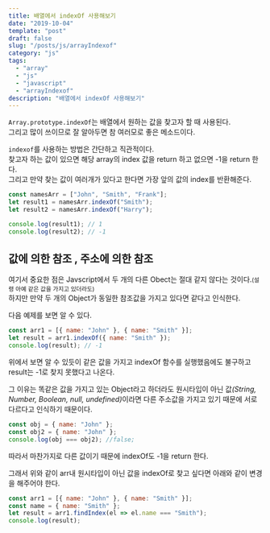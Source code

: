 ```yaml
---
title: 배열에서 indexOf 사용해보기
date: "2019-10-04"
template: "post"
draft: false
slug: "/posts/js/arrayIndexof"
category: "js"
tags:
  - "array"
  - "js"
  - "javascript"
  - "arrayIndexof"
description: "배열에서 indexOf 사용해보기"
---
```


`Array.prototype.indexOf`는 배열에서 원하는 값을 찾고자 할 때 사용된다. <br>그리고 많이 쓰이므로 잘 알아두면 참 여러모로 좋은 메소드이다.

`indexof`를 사용하는 방법은 간단하고 직관적이다.<br>
찾고자 하는 값이 있으면 해당 array의 index 값을 return 하고 없으면 -1을 return 한다.<br>
그리고 만약 찾는 값이 여러개가 있다고 한다면 가장 앞의 값의 index를 반환해준다.

```js
const namesArr = ["John", "Smith", "Frank"];
let result1 = namesArr.indexOf("Smith");
let result2 = namesArr.indexOf("Harry");

console.log(result1); // 1
console.log(result2); // -1
```

## 값에 의한 참조 , 주소에 의한 참조

여기서 중요한 점은 Javscript에서 두 개의 다른 Obect는 절대 같지 않다는 것이다.<small>(설령 아예 같은 값을 가지고 있더라도)</small><br>
하지만 만약 두 개의 Object가 동일한 참조값을 가지고 있다면 같다고 인식한다.

다음 예제를 보면 알 수 있다.

```js
const arr1 = [{ name: "John" }, { name: "Smith" }];
let result = arr1.indexOf({ name: "Smith" });
console.log(result); // -1
```

위에서 보면 알 수 있듯이 같은 값을 가지고 indexOf 함수를 실행했음에도 불구하고 result는 -1로 찾지 못했다고 나온다.<br>

그 이유는 똑같은 값을 가지고 있는 Object라고 하더라도 원시타입이 아닌 값<em>(String, Number, Boolean, null, undefined)</em>이라면 다른 주소값을 가지고 있기 때문에 서로 다르다고 인식하기 때문이다.

```js
const obj = { name: "John" };
const obj2 = { name: "John" };
console.log(obj === obj2); //false;
```

따라서 마찬가지로 다른 값이기 때문에 indexOf도 -1을 return 한다.

그래서 위와 같이 arr내 원시타입이 아닌 값을 indexOf로 찾고 싶다면 아래와 같이 변경을 해주어야 한다.

```js
const arr1 = [{ name: "John" }, { name: "Smith" }];
const name = { name: "Smith" };
let result = arr1.findIndex(el => el.name === "Smith");
console.log(result);
```
